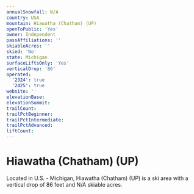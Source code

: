 ```yaml
---
annualSnowfall: N/A
country: USA
mountain: Hiawatha (Chatham) (UP)
openToPublic: 'Yes'
owner: Independent
passAffiliations: ''
skiableAcres: ''
skied: 'No'
state: Michigan
surfaceLiftsOnly: 'Yes'
verticalDrop: '86'
operated:
  '2324': true
  '2425': true
website: ''
elevationBase:
elevationSummit:
trailCount:
trailPctBeginner:
trailPctIntermediate:
trailPctAdvanced:
liftCount:
---
```



# Hiawatha (Chatham) (UP)

Located in U.S. - Michigan, Hiawatha (Chatham) (UP) is a ski area with a vertical drop of 86 feet and N/A skiable acres.
